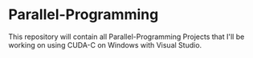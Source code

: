 # Parallel-Programming

This repository will contain all Parallel-Programming Projects that I'll be working on using CUDA-C on Windows with Visual Studio.
